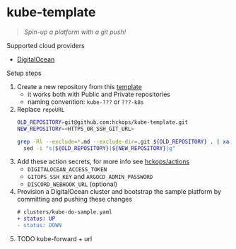 # kube-template

> *Spin-up a platform with a git push!*

Supported cloud providers
* [DigitalOcean](https://cloud.digitalocean.com)

Setup steps
1. Create a new repository from this [template](https://github.com/hckops/kube-template/generate)
    - it works both with Public and Private repositories
    - naming convention: `kube-???` or `???-k8s`
2. Replace `repoURL`
    ```bash
    OLD_REPOSITORY=git@github.com:hckops/kube-template.git
    NEW_REPOSITORY=<HTTPS_OR_SSH_GIT_URL>

    grep -Rl --exclude=*.md --exclude-dir=.git ${OLD_REPOSITORY} . | xargs \
      sed -i "s|${OLD_REPOSITORY}|${NEW_REPOSITORY}|g"
    ```
3. Add these action secrets, for more info see [hckops/actions](https://github.com/hckops/actions)
    - `DIGITALOCEAN_ACCESS_TOKEN`
    - `GITOPS_SSH_KEY` and `ARGOCD_ADMIN_PASSWORD`
    - `DISCORD_WEBHOOK_URL` (optional)
4. Provision a DigitalOcean cluster and bootstrap the sample platform by committing and pushing these changes
    ```diff
    # clusters/kube-do-sample.yaml
    + status: UP
    - status: DOWN
    ```
5. TODO kube-forward + url
